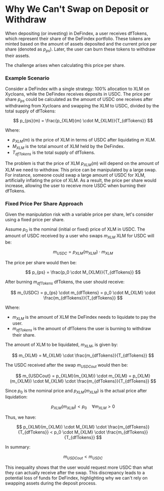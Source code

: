 # Why We Can't Swap on Deposit or Withdraw

When depositing (or investing) in DeFindex, a user receives dfTokens, which represent their share of the DeFindex portfolio. These tokens are minted based on the amount of assets deposited and the current price per share (denoted as $p_{ps}$). Later, the user can burn these tokens to withdraw their assets.

The challenge arises when calculating this price per share.

### Example Scenario

Consider a DeFindex with a single strategy: 100% allocation to XLM on Xycloans, while the DeFindex receives deposits in USDC. The price per share $p_{ps}$ could be calculated as the amount of USDC one receives after withdrawing from Xycloans and swapping the XLM to USDC, divided by the total supply of dfTokens:

$$
p_{ps}(m) = \frac{p_{XLM}(m) \cdot M_{XLM}}{T_{dfTokens}}
$$

Where:
- $p_{XLM}(m)$ is the price of XLM in terms of USDC after liquidating $m$ XLM.
- $M_{XLM}$ is the total amount of XLM held by the DeFindex.
- $T_{dfTokens}$ is the total supply of dfTokens.

The problem is that the price of XLM $p_{XLM}(m)$ will depend on the amount of XLM we need to withdraw. This price can be manipulated by a large swap. For instance, someone could swap a large amount of USDC for XLM, artificially inflating the price of XLM. As a result, the price per share would increase, allowing the user to receive more USDC when burning their dfTokens.

### Fixed Price Per Share Approach

Given the manipulation risk with a variable price per share, let's consider using a fixed price per share.

Assume $p_0$ is the nominal (initial or fixed) price of XLM in USDC. The amount of USDC received by a user who swaps $m_{XLM}$ XLM for USDC will be:

$$
m_{USDC} = p_{XLM}(m_{XLM}) \cdot m_{XLM}
$$

The price per share would then be:

$$
p_{ps} = \frac{p_0 \cdot M_{XLM}}{T_{dfTokens}}
$$

After burning $m_{dfTokens}$ dfTokens, the user should receive:

$$
m_{USDC} = p_{ps} \cdot m_{dfTokens} = p_0 \cdot M_{XLM} \cdot \frac{m_{dfTokens}}{T_{dfTokens}}
$$

Where:
- $m_{XLM}$ is the amount of XLM the DeFindex needs to liquidate to pay the user.
- $m_{dfTokens}$ is the amount of dfTokens the user is burning to withdraw their share.

The amount of XLM to be liquidated, $m_{XLM}$, is given by:

$$
m_{XLM} = M_{XLM} \cdot \frac{m_{dfTokens}}{T_{dfTokens}}
$$

The USDC received after the swap $m_{USDCout}$ would then be:

$$
m_{USDCout} = p_{XLM}(m_{XLM}) \cdot m_{XLM} = p_{XLM}(m_{XLM}) \cdot M_{XLM} \cdot \frac{m_{dfTokens}}{T_{dfTokens}}
$$

Since $p_0$ is the nominal price and $p_{XLM}(m_{XLM})$ is the actual price after liquidation:

$$
p_{XLM}(m_{XLM}) < p_0 \quad \forall m_{XLM} > 0
$$

Thus, we have:

$$
p_{XLM}(m_{XLM}) \cdot M_{XLM} \cdot \frac{m_{dfTokens}}{T_{dfTokens}} < p_0 \cdot M_{XLM} \cdot \frac{m_{dfTokens}}{T_{dfTokens}}
$$

In summary:

$$
m_{USDCout} < m_{USDC}
$$

This inequality shows that the user would request more USDC than what they can actually receive after the swap. This discrepancy leads to a potential loss of funds for DeFindex, highlighting why we can't rely on swapping assets during the deposit process.
